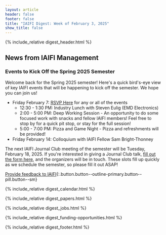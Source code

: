 ```yaml
---
layout: article
header: false
footer: false
title: "IAIFI Digest: Week of February 3, 2025"
show_title: false
--- 
```


{% include_relative digest_header.html %}

## News from IAIFI Management

### Events to Kick Off the Spring 2025 Semester

Welcome back for the Spring 2025 semester! Here's a quick bird's-eye view of key IAIFI events that will be happening to kick off the semester. We hope you can join us!
- Friday February 7: [RSVP Here](https://app.smartsheet.com/b/form/dd54cfecafc1489c8297a3a2cde46f5b) for any or all of the events
    - 12:30 - 1:30 PM: Industry Lunch with Steven Eulig (EMD Electronics)
    - 2:00 - 5:00 PM: Deep Working Session - An opportunity to do some focused work with snacks and fellow IAIFI members! Feel free to stop by for a quick pit stop, or stay for the full session!
    - 5:00 - 7:00 PM: Pizza and Game Night - Pizza and refreshments will be provided!
- Friday February 14: Colloquium with IAIFI Fellow Sam Bright-Thonney 

The next IAIFI Journal Club meeting of the semester will be Tuesday, February 18, 2025. If you're interested in giving a Journal Club talk, [fill out the form here](https://forms.gle/3wb96e3qgHftWKyo6), and the organizers will be in touch. These slots fill up quickly as we schedule the semester, so please fill it out ASAP!

[Provide feedback to IAIFI](https://forms.gle/hk2mrqjaLY8nCZrE6){:.button.button--outline-primary.button--pill.button--sm}

{% include_relative digest_calendar.html %}

{% include_relative digest_papers.html %}
 
{% include_relative digest_jobs.html %}

{% include_relative digest_funding-opportunities.html %}

{% include_relative digest_footer.html %}
